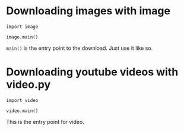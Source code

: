 # Downloading images with image
```
import image

image.main()
```
`main()` is the entry point to the download. Just use it like so.

# Downloading youtube videos with video.py
```
import video

video.main()
```
This is the entry point for video.
